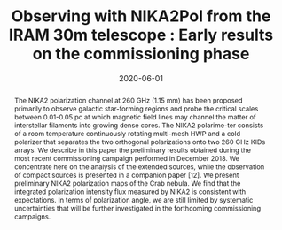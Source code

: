 ---
title: "Observing with NIKA2Pol from the IRAM 30m telescope : Early results on the commissioning phase"
collection: "publications"
category: "co_procs"
permalink: /publications/2020EPJWC22800022R
link: https://ui.adsabs.harvard.edu/abs/2020EPJWC.22800022R/abstract
date: 2020-06-01
venue: "mm Universe @ NIKA2 - Observing the mm Universe with the NIKA2 Camera"
citation: "Ritacco, A., Adam, R., Ade, P., et al. (2020), mm Universe @ NIKA2 - Observing the mm Universe with the NIKA2 Camera, 228, 00022."
abstract: "The NIKA2 polarization channel at 260 GHz (1.15 mm) has been proposed primarily to observe galactic star-forming regions and probe the critical scales between 0.01-0.05 pc at which magnetic field lines may channel the matter of interstellar filaments into growing dense cores. The NIKA2 polarime-ter consists of a room temperature continuously rotating multi-mesh HWP and a cold polarizer that separates the two orthogonal polarizations onto two 260 GHz KIDs arrays. We describe in this paper the preliminary results obtained during the most recent commissioning campaign performed in December 2018. We concentrate here on the analysis of the extended sources, while the observation of compact sources is presented in a companion paper [12]. We present preliminary NIKA2 polarization maps of the Crab nebula. We find that the integrated polarization intensity flux measured by NIKA2 is consistent with expectations. In terms of polarization angle, we are still limited by systematic uncertainties that will be further investigated in the forthcoming commissioning campaigns."
---